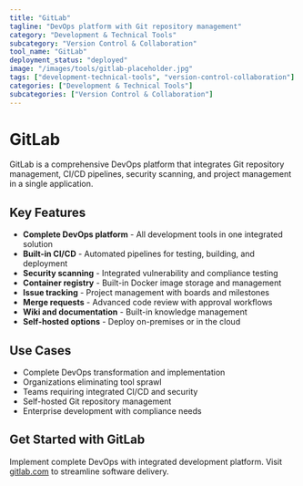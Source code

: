 ```yaml
---
title: "GitLab"
tagline: "DevOps platform with Git repository management"
category: "Development & Technical Tools"
subcategory: "Version Control & Collaboration"
tool_name: "GitLab"
deployment_status: "deployed"
image: "/images/tools/gitlab-placeholder.jpg"
tags: ["development-technical-tools", "version-control-collaboration"]
categories: ["Development & Technical Tools"]
subcategories: ["Version Control & Collaboration"]
---
```


# GitLab

GitLab is a comprehensive DevOps platform that integrates Git repository management, CI/CD pipelines, security scanning, and project management in a single application.

## Key Features

- **Complete DevOps platform** - All development tools in one integrated solution
- **Built-in CI/CD** - Automated pipelines for testing, building, and deployment
- **Security scanning** - Integrated vulnerability and compliance testing
- **Container registry** - Built-in Docker image storage and management
- **Issue tracking** - Project management with boards and milestones
- **Merge requests** - Advanced code review with approval workflows
- **Wiki and documentation** - Built-in knowledge management
- **Self-hosted options** - Deploy on-premises or in the cloud

## Use Cases

- Complete DevOps transformation and implementation
- Organizations eliminating tool sprawl
- Teams requiring integrated CI/CD and security
- Self-hosted Git repository management
- Enterprise development with compliance needs

## Get Started with GitLab

Implement complete DevOps with integrated development platform. Visit [gitlab.com](https://gitlab.com) to streamline software delivery.